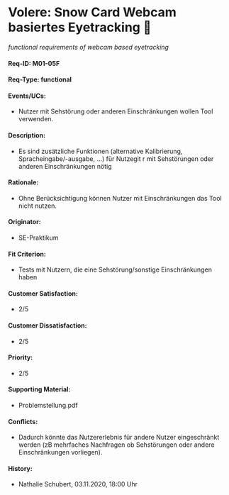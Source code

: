 # Volere: Snow Card Webcam basiertes Eyetracking :eyes:
*functional requirements of webcam based eyetracking*

#### Req-ID: M01-05F
#### Req-Type: functional
#### Events/UCs: 
- Nutzer mit Sehstörung oder anderen Einschränkungen wollen Tool verwenden.
#### Description:
- Es sind zusätzliche Funktionen (alternative Kalibrierung, Spracheingabe/-ausgabe, …) für Nutzegit r mit Sehstörungen oder anderen Einschränkungen nötig
#### Rationale: 
- Ohne Berücksichtigung können Nutzer mit Einschränkungen das Tool nicht nutzen.
#### Originator: 
- SE-Praktikum
#### Fit Criterion:
- Tests mit Nutzern, die eine Sehstörung/sonstige Einschränkungen haben
#### Customer Satisfaction: 
- 2/5
#### Customer Dissatisfaction:
- 2/5 
#### Priority:
- 2/5
#### Supporting Material:
- Problemstellung.pdf
#### Conflicts:
- Dadurch könnte das Nutzererlebnis für andere Nutzer eingeschränkt werden (zB mehrfaches Nachfragen ob Sehstörungen oder andere Einschränkungen vorliegen).
#### History:
- Nathalie Schubert, 03.11.2020, 18:00 Uhr